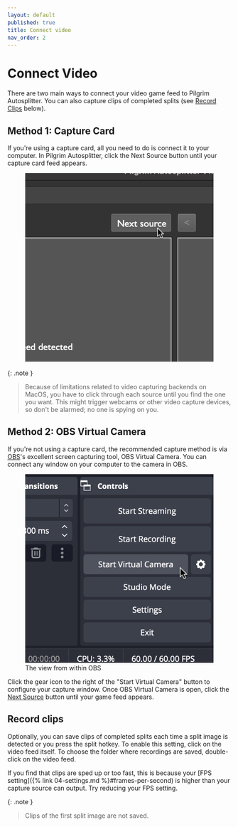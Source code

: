 ```yaml
---
layout: default
published: true
title: Connect video
nav_order: 2
---
```


<link rel="stylesheet" href="css/main.css">

# Connect Video

There are two main ways to connect your video game feed to Pilgrim Autosplitter. You can also capture clips of completed splits (see [Record Clips](#record-clips) below).

## Method 1: Capture Card

If you're using a capture card, all you need to do is connect it to your computer. In Pilgrim Autosplitter, click the Next Source button until your capture card feed appears.

<figure>
  <img src="images/next-src.png" class="square-image" alt="Next source">
</figure>

{: .note }
> Because of limitations related to video capturing backends on MacOS, you have to click through each source until you find the one you want. This might trigger webcams or other video capture devices, so don't be alarmed; no one is spying on you.

## Method 2: OBS Virtual Camera

If you're not using a capture card, the recommended capture method is via [OBS](https://obsproject.com/)'s excellent screen capturing tool, OBS Virtual Camera. You can connect any window on your computer to the camera in OBS.

<figure>
  <img src="images/obs-virtual-camera.png" class="square-image" alt="OBS Virtual Camera">
  <figcaption class="square-image-caption">The view from within OBS</figcaption>
</figure>

Click the gear icon to the right of the "Start Virtual Camera" button to configure your capture window. Once OBS Virtual Camera is open, click the [Next Source](#method-1-capture-card) button until your game feed appears.

## Record clips

Optionally, you can save clips of completed splits each time a split image is detected or you press the split hotkey. To enable this setting, click on the video feed itself. To choose the folder where recordings are saved, double-click on the video feed.

If you find that clips are sped up or too fast, this is because your [FPS setting]({% link 04-settings.md %}#frames-per-second) is higher than your capture source can output. Try reducing your FPS setting.

{: .note }
> Clips of the first split image are not saved.
